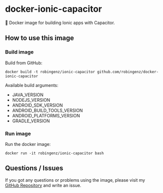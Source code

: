 # docker-ionic-capacitor

🐳 Docker image for building Ionic apps with Capacitor. 

## How to use this image

<!-- ### Pull image

Pull from Docker Registry:  
`docker pull robingenz/ionic-capacitor` -->

### Build image

Build from GitHub:  
```
docker build -t robingenz/ionic-capacitor github.com/robingenz/docker-ionic-capacitor
```

Available build arguments:  

- JAVA_VERSION
- NODEJS_VERSION
- ANDROID_SDK_VERSION
- ANDROID_BUILD_TOOLS_VERSION
- ANDROID_PLATFORMS_VERSION
- GRADLE_VERSION

### Run image

Run the docker image:  
```
docker run -it robingenz/ionic-capacitor bash
```

## Questions / Issues

If you got any questions or problems using the image, please visit my [GitHub Repository](https://github.com/robingenz/docker-ionic-capacitor) and write an issue.
